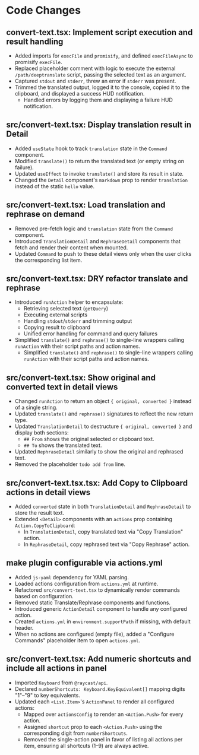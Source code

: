 # Code Changes

## convert-text.tsx: Implement script execution and result handling

- Added imports for `execFile` and `promisify`, and defined `execFileAsync` to promisify `execFile`.
- Replaced placeholder comment with logic to execute the external `/path/deeptranslate` script, passing the selected text as an argument.
- Captured `stdout` and `stderr`, threw an error if `stderr` was present.
- Trimmed the translated output, logged it to the console, copied it to the clipboard, and displayed a success HUD notification.
  - Handled errors by logging them and displaying a failure HUD notification.

## src/convert-text.tsx: Display translation result in Detail

- Added `useState` hook to track `translation` state in the `Command` component.
- Modified `translate()` to return the translated text (or empty string on failure).
- Updated `useEffect` to invoke `translate()` and store its result in state.
- Changed the `Detail` component's `markdown` prop to render `translation` instead of the static `hello` value.

## src/convert-text.tsx: Load translation and rephrase on demand

- Removed pre-fetch logic and `translation` state from the `Command` component.
- Introduced `TranslationDetail` and `RephraseDetail` components that fetch and render their content when mounted.
 - Updated `Command` to push to these detail views only when the user clicks the corresponding list item.

## src/convert-text.tsx: DRY refactor translate and rephrase

- Introduced `runAction` helper to encapsulate:
  - Retrieving selected text (`getQuery`)
  - Executing external scripts
  - Handling `stdout`/`stderr` and trimming output
  - Copying result to clipboard
  - Unified error handling for command and query failures
- Simplified `translate()` and `rephrase()` to single-line wrappers calling `runAction` with their script paths and action names.
  - Simplified `translate()` and `rephrase()` to single-line wrappers calling `runAction` with their script paths and action names.

## src/convert-text.tsx: Show original and converted text in detail views

- Changed `runAction` to return an object `{ original, converted }` instead of a single string.
- Updated `translate()` and `rephrase()` signatures to reflect the new return type.
- Updated `TranslationDetail` to destructure `{ original, converted }` and display both sections:
  - `## From` shows the original selected or clipboard text.
  - `## To` shows the translated text.
- Updated `RephraseDetail` similarly to show the original and rephrased text.
- Removed the placeholder `todo add from` line.

## src/convert-text.tsx.tsx: Add Copy to Clipboard actions in detail views

- Added `converted` state in both `TranslationDetail` and `RephraseDetail` to store the result text.
- Extended `<Detail>` components with an `actions` prop containing `Action.CopyToClipboard`:
  - In `TranslationDetail`, copy translated text via "Copy Translation" action.
  - In `RephraseDetail`, copy rephrased text via "Copy Rephrase" action.

## make plugin configurable via actions.yml

- Added `js-yaml` dependency for YAML parsing.
- Loaded actions configuration from `actions.yml` at runtime.
- Refactored `src/convert-text.tsx` to dynamically render commands based on configuration.
- Removed static Translate/Rephrase components and functions.
- Introduced generic `ActionDetail` component to handle any configured action.
- Created `actions.yml` in `environment.supportPath` if missing, with default header.
- When no actions are configured (empty file), added a "Configure Commands" placeholder item to open `actions.yml`.


## src/convert-text.tsx: Add numeric shortcuts and include all actions in panel

- Imported `Keyboard` from `@raycast/api`.
- Declared `numberShortcuts: Keyboard.KeyEquivalent[]` mapping digits "1"–"9" to key equivalents.
- Updated each `<List.Item>`'s `ActionPanel` to render all configured actions:
  - Mapped over `actionsConfig` to render an `<Action.Push>` for every action.
  - Assigned `shortcut` prop to each `<Action.Push>` using the corresponding digit from `numberShortcuts`.
  - Removed the single-action panel in favor of listing all actions per item, ensuring all shortcuts (1–9) are always active.

